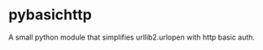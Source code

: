 pybasichttp
===========

A small python module that simplifies urllib2.urlopen with http basic auth.